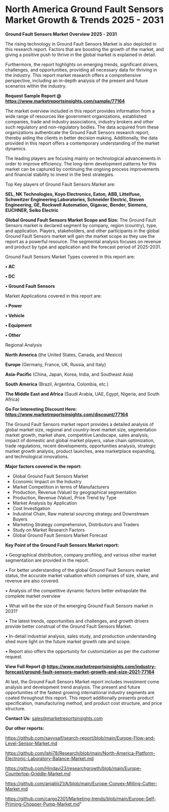 # North America Ground Fault Sensors Market Growth & Trends 2025 - 2031

<Strong> Ground Fault Sensors Market Overview 2025 - 2031</strong>

The rising technology in Ground Fault Sensors Market is also depicted in this research report. Factors that are boosting the growth of the market, and giving a positive push to thrive in the global market is explained in detail.

Furthermore, the report highlights on emerging trends, significant drivers, challenges, and opportunities, providing all necessary data for thriving in the industry. This report market research offers a comprehensive perspective, including an in-depth analysis of the present and future scenarios within the industry.

<strong>Request Sample Report @ <a href=https://www.marketreportsinsights.com/sample/77164>https://www.marketreportsinsights.com/sample/77164</a></strong>

The market overview included in this report provides information from a wide range of resources like government organizations, established companies, trade and industry associations, industry brokers and other such regulatory and non-regulatory bodies. The data acquired from these organizations authenticate the Ground Fault Sensors research report, thereby aiding the clients in better decision making. Additionally, the data provided in this report offers a contemporary understanding of the market dynamics.

The leading players are focusing mainly on technological advancements in order to improve efficiency. The long-term development patterns for this market can be captured by continuing the ongoing process improvements and financial stability to invest in the best strategies.

Top Key players of Ground Fault Sensors Market are:

<strong>SEL, NK Technologies, Koyo Electronics, Eaton, ABB, Littelfuse, Schweitzer Engineering Laboratories, Schneider Electric, Steven Engineering, GE, Rockwell Automation, Gigavac, Bender, Siemens, EUCHNER, Seiko Electric</strong>

<strong><b>Global Ground Fault Sensors Market Scope and Size:</b></strong>
The Ground Fault Sensors market is declared segment by company, region (country), type, and application. Players, stakeholders, and other participants in the global Ground Fault Sensors market will gain the market scope as they use the report as a powerful resource. The segmental analysis focuses on revenue and product by type and application and the forecast period of 2025-2031.

Ground Fault Sensors Market Types covered in this report are:

<strong>• AC

• DC

• Ground Fault Sensors</strong>

Market Applications covered in this report are:

<strong>• Power

• Vehicle

• Equipment

• Other</strong> 

Regional Analysis

<strong>North America</strong> (the United States, Canada, and Mexico)

<strong>Europe</strong> (Germany, France, UK, Russia, and Italy)

<strong>Asia-Pacific</strong> (China, Japan, Korea, India, and Southeast Asia)

<strong>South America</strong> (Brazil, Argentina, Colombia, etc.)

<strong>The Middle East and Africa</strong> (Saudi Arabia, UAE, Egypt, Nigeria, and South Africa)

<strong>Go For Interesting Discount Here: <a href=https://www.marketreportsinsights.com/discount/77164>https://www.marketreportsinsights.com/discount/77164</a></strong>

The Ground Fault Sensors market report provides a detailed analysis of global market size, regional and country-level market size, segmentation market growth, market share, competitive Landscape, sales analysis, impact of domestic and global market players, value chain optimization, trade regulations, recent developments, opportunities analysis, strategic market growth analysis, product launches, area marketplace expanding, and technological innovations.

<strong><b>Major factors covered in the report:</b></strong>
<ul>
  <li>Global Ground Fault Sensors Market </li>
  <li>Economic Impact on the Industry</li>
  <li>Market Competition in terms of Manufacturers</li>
  <li>Production, Revenue (Value) by geographical segmentation</li>
  <li>Production, Revenue (Value), Price Trend by Type</li>
  <li>Market Analysis by Application</li>
  <li>Cost Investigation</li>
  <li>Industrial Chain, Raw material sourcing strategy and Downstream Buyers</li>
  <li>Marketing Strategy comprehension, Distributors and Traders</li>
  <li>Study on Market Research Factors</li>
  <li>Global Ground Fault Sensors Market Forecast</li>
</ul>

<strong><b>Key Point of the Ground Fault Sensors Market report:</b></strong>

• Geographical distribution, company profiling, and various other market segmentation are provided in the report.

• For better understanding of the global Ground Fault Sensors market status, the accurate market valuation which comprises of size, share, and revenue are also covered.

• Analysis of the competitive dynamic factors better extrapolate the complete market overview

• What will be the size of the emerging Ground Fault Sensors market in 2031?

• The latest trends, opportunities and challenges, and growth drivers provide better construal of the Ground Fault Sensors Market.

• In-detail industrial analysis, sales study, and production understanding shed more light on the future market growth rate and scope.

• Report also offers the opportunity for customization as per the customer request.

<strong><b>View Full Report @ <a href=https://www.marketreportsinsights.com/industry-forecast/ground-fault-sensors-market-growth-and-size-2021-77164>https://www.marketreportsinsights.com/industry-forecast/ground-fault-sensors-market-growth-and-size-2021-77164</a></b></strong>


At last, the Ground Fault Sensors Market report includes investment come analysis and development trend analysis. The present and future opportunities of the fastest growing international industry segments are coated throughout this report. This report additionally presents product specification, manufacturing method, and product cost structure, and price structure.

<strong>Contact Us:</strong>
sales@marketreportsinsights.com

<strong>Our other reports:</strong>

<a href=https://github.com/sayysaif/search-report/blob/main/Europe-Flow-and-Level-Sensor-Market.md>https://github.com/sayysaif/search-report/blob/main/Europe-Flow-and-Level-Sensor-Market.md</a>

<a href=https://github.com/Ishi78/Research/blob/main/North-America-Platform-Electronic-Laboratory-Balance-Market.md>https://github.com/Ishi78/Research/blob/main/North-America-Platform-Electronic-Laboratory-Balance-Market.md</a>

<a href=https://github.com/Hindavi23/researchgrowth/blob/main/Europe-Countertop-Griddle-Market.md>https://github.com/Hindavi23/researchgrowth/blob/main/Europe-Countertop-Griddle-Market.md</a>

<a href=https://github.com/anjaliiii21/A/blob/main/Europe-Convex-Milling-Cutter-Market.md>https://github.com/anjaliiii21/A/blob/main/Europe-Convex-Milling-Cutter-Market.md</a>

<a href=https://github.com/cargo2301/Marketing-trends/blob/main/Europe-Self-Priming-Chopper-Pump-Market.md>https://github.com/cargo2301/Marketing-trends/blob/main/Europe-Self-Priming-Chopper-Pump-Market.md</a>"
